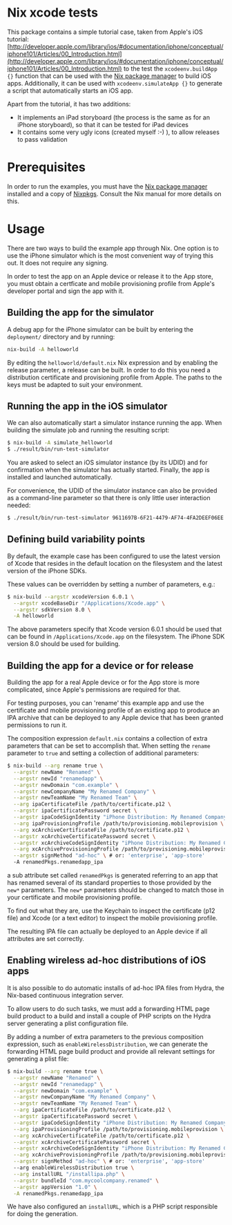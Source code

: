 Nix xcode tests
===============

This package contains a simple tutorial case, taken from Apple's iOS tutorial:
[http://developer.apple.com/library/ios/#documentation/iphone/conceptual/iphone101/Articles/00_Introduction.html](http://developer.apple.com/library/ios/#documentation/iphone/conceptual/iphone101/Articles/00_Introduction.html)
to the test the `xcodeenv.buildApp {}` function that can be used with the
[Nix package manager](http://nixos.org/nix) to build iOS apps. Additionally, it
can be used with `xcodeenv.simulateApp {}` to generate a script that
automatically starts an iOS app.

Apart from the tutorial, it has two additions:

* It implements an iPad storyboard (the process is the same as for an iPhone
  storyboard), so that it can be tested for iPad devices
* It contains some very ugly icons (created myself :-) ), to allow releases to
  pass validation

Prerequisites
=============
In order to run the examples, you must have the
[Nix package manager](http://nixos.org/nix) installed and a copy of
[Nixpkgs](http://nixos.org/nixpkgs). Consult the Nix manual for more details on
this.

Usage
=====
There are two ways to build the example app through Nix. One option is to use the
iPhone simulator which is the most convenient way of trying this out. It does not
require any signing.

In order to test the app on an Apple device or release it to the App store, you
must obtain a certficate and mobile provisioning profile from Apple's developer
portal and sign the app with it.

Building the app for the simulator
----------------------------------
A debug app for the iPhone simulator can be built by entering the `deployment/`
directory and by running:

```bash
nix-build -A helloworld
```

By editing the `helloworld/default.nix` Nix expression and by enabling the
release parameter, a release can be built. In order to do this you need
a distribution certificate and provisioning profile from Apple. The paths
to the keys must be adapted to suit your environment.

Running the app in the iOS simulator
------------------------------------
We can also automatically start a simulator instance running the app.
When building the simulate job and running the resulting script:

```bash
$ nix-build -A simulate_helloworld
$ ./result/bin/run-test-simulator
```

You are asked to select an iOS simulator instance (by its UDID) and for
confirmation when the simulator has actually started. Finally, the app is
installed and launched automatically.

For convenience, the UDID of the simulator instance can also be provided as a
command-line parameter so that there is only little user interaction needed:

```bash
$ ./result/bin/run-test-simulator 9611697B-6F21-4479-AF74-4FA2DEEF06EE
```

Defining build variability points
---------------------------------
By default, the example case has been configured to use the latest version of
Xcode that resides in the default location on the filesystem and the latest
version of the iPhone SDKs.

These values can be overridden by setting a number of parameters, e.g.:

```bash
$ nix-build --argstr xcodeVersion 6.0.1 \
  --argstr xcodeBaseDir "/Applications/Xcode.app" \
  --argstr sdkVersion 8.0 \
  -A helloworld
```

The above parameters specify that Xcode version 6.0.1 should be used that can be
found in `/Applications/Xcode.app` on the filesystem. The iPhone SDK version 8.0
should be used for building.

Building the app for a device or for release
--------------------------------------------
Building the app for a real Apple device or for the App store is more
complicated, since Apple's permissions are required for that.

For testing purposes, you can 'rename' this example app and use the certificate
and mobile provisioning profile of an existing app to produce an IPA archive that
can be deployed to any Apple device that has been granted permissions to run it.

The composition expression `default.nix` contains a collection of extra
parameters that can be set to accomplish that. When setting the `rename`
parameter to `true` and setting a collection of additional parameters:

```bash
$ nix-build --arg rename true \
  --argstr newName "Renamed" \
  --argstr newId "renamedapp" \
  --argstr newDomain "com.example" \
  --argstr newCompanyName "My Renamed Company" \
  --argstr newTeamName "My Renamed Team" \
  --arg ipaCertificateFile /path/to/certificate.p12 \
  --argstr ipaCertificatePassword secret \
  --argstr ipaCodeSignIdentity "iPhone Distribution: My Renamed Company" \
  --arg ipaProvisioningProfile /path/to/provisioning.mobileprovision \
  --arg xcArchiveCertificateFile /path/to/certificate.p12 \
  --argstr xcArchiveCertificatePassword secret \
  --argstr xcArchiveCodeSignIdentity "iPhone Distribution: My Renamed Company" \
  --arg xcArchiveProvisioningProfile /path/to/provisioning.mobileprovision \
  --argstr signMethod "ad-hoc" \ # or: 'enterprise', 'app-store'
  -A renamedPkgs.renamedapp_ipa
```

a sub attribute set called `renamedPkgs` is generated referring to an app that
has renamed several of its standard properties to those provided by the `new*`
parameters.  The `new*` parameters should be changed to match those in your
certificate and mobile provisioning profile.

To find out what they are, use the Keychain to inspect the certificate (p12 file)
and Xcode (or a text editor) to inspect the mobile provisioning profile.

The resulting IPA file can actually be deployed to an Apple device if all
attributes are set correctly.

Enabling wireless ad-hoc distributions of iOS apps
--------------------------------------------------
It is also possible to do automatic installs of ad-hoc IPA files from Hydra, the
Nix-based continuous integration server.

To allow users to do such tasks, we must add a forwarding HTML page build product
to a build and install a couple of PHP scripts on the Hydra server generating a
plist configuration file.

By adding a number of extra parameters to the previous composition expression,
such as `enableWirelessDistribution`, we can generate the forwarding HTML page
build product and provide all relevant settings for generating a plist file:

```bash
$ nix-build --arg rename true \
  --argstr newName "Renamed" \
  --argstr newId "renamedapp" \
  --argstr newDomain "com.example" \
  --argstr newCompanyName "My Renamed Company" \
  --argstr newTeamName "My Renamed Team" \
  --arg ipaCertificateFile /path/to/certificate.p12 \
  --argstr ipaCertificatePassword secret \
  --argstr ipaCodeSignIdentity "iPhone Distribution: My Renamed Company" \
  --arg ipaProvisioningProfile /path/to/provisioning.mobileprovision \
  --arg xcArchiveCertificateFile /path/to/certificate.p12 \
  --argstr xcArchiveCertificatePassword secret \
  --argstr xcArchiveCodeSignIdentity "iPhone Distribution: My Renamed Company" \
  --arg xcArchiveProvisioningProfile /path/to/provisioning.mobileprovision \
  --argstr signMethod "ad-hoc" \ # or: 'enterprise', 'app-store'
  --arg enableWirelessDistribution true \
  --arg installURL "/installipa.php" \
  --argstr bundleId "com.mycoolcompany.renamed" \
  --argstr appVersion "1.0" \
  -A renamedPkgs.renamedapp_ipa
```

We have also configured an `installURL`, which is a PHP script responsible for
doing the generation.
